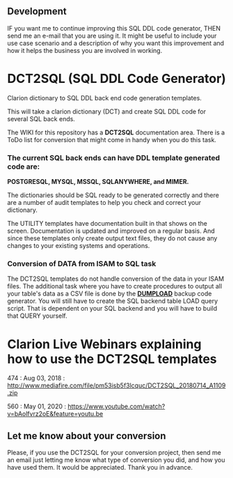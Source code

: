 ## Development
IF you want me to continue improving this SQL DDL code generator, THEN send me an e-mail that you are using it.
 It might be useful to include your use case scenario and a description of why you want this improvement and how it helps the business you are involved in working.
 
# DCT2SQL (SQL DDL Code Generator)
Clarion dictionary to SQL DDL back end code generation templates.

This will take a clarion dictionary (DCT) and create SQL DDL code for several SQL back ends.

The WIKI for this repository has a **DCT2SQL** documentation area. There is a ToDo list for conversion that might come in handy when you do this task.

### The current SQL back ends can have DDL template generated code are: 
**POSTGRESQL, MYSQL, MSSQL, SQLANYWHERE, and MIMER.**

The dictionaries should be SQL ready to be generated correctly and there are a number of audit templates to help you check and correct your dictionary.

The UTILITY templates have documentation built in that shows on the screen. Documentation is updated and improved on a regular basis. And since these templates only create output text files, they do not cause any changes to your existing systems and operations.

### Conversion of DATA from ISAM to SQL task
The DCT2SQL templates do not handle conversion of the data in your ISAM files.
 The additional task where you have to create procedures to output all your table's data as a CSV file is done by the [**DUMPLOAD**](https://github.com/RobertArtigas/DumpLoad) backup code generator.
 You will still have to create the SQL backend table LOAD query script. That is dependent on your SQL
 backend and you will have to build that QUERY yourself.


# Clarion Live Webinars explaining how to use the DCT2SQL templates

474 : Aug 03, 2018 : http://www.mediafire.com/file/pm53isb5f3lcquc/DCT2SQL_20180714_A1109.zip

560 : May 01, 2020 : https://www.youtube.com/watch?v=bAolfvrz2oE&feature=youtu.be

## Let me know about your conversion
Please, if you use the DCT2SQL for your conversion project, then send me an email just letting me know what type of conversion you did, and how you have used them.
 It would be appreciated. Thank you in advance.
